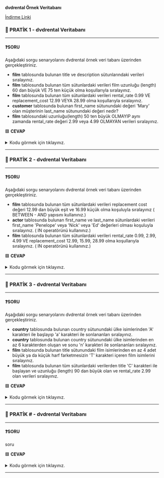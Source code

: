 **dvdrental Örnek Veritabanı**

[İndirme Linki](https://www.postgresqltutorial.com/wp-content/uploads/2019/05/dvdrental.zip)


### 📖 PRATİK 1 - dvdrental Veritabanı
<hr>

#### ❓SORU

Aşağıdaki sorgu senaryolarını dvdrental örnek veri tabanı üzerinden gerçekleştiriniz.

- **film** tablosunda bulunan title ve description sütunlarındaki verileri sıralayınız.
-   **film** tablosunda bulunan tüm sütunlardaki verileri film uzunluğu (length) 60 dan büyük VE 75 ten küçük olma koşullarıyla sıralayınız.
-   **film** tablosunda bulunan tüm sütunlardaki verileri rental_rate 0.99 VE replacement_cost 12.99 VEYA 28.99 olma koşullarıyla sıralayınız.
-   **customer** tablosunda bulunan first_name sütunundaki değeri 'Mary' olan müşterinin last_name sütunundaki değeri nedir?
-   **film** tablosundaki uzunluğu(length) 50 ten büyük OLMAYIP aynı zamanda rental_rate değeri 2.99 veya 4.99 OLMAYAN verileri sıralayınız.




🟩 **CEVAP**
<details>
  <summary>Kodu görmek için tıklayınız.</summary>

```sql
-- film tablosunda bulunan title ve description sütunlarındaki verileri sıralayınız.
SELECT title, description FROM film;

-- film tablosunda bulunan tüm sütunlardaki verileri film uzunluğu (length) 60 dan büyük VE 75 ten küçük olma koşullarıyla sıralayınız.
SELECT * FROM film WHERE length>60 AND length<75;

-- film tablosunda bulunan tüm sütunlardaki verileri rental_rate 0.99 VE replacement_cost 12.99 VEYA 28.99 olma koşullarıyla sıralayınız.
SELECT * FROM film WHERE rental_rate=0.99 AND (replacement_cost=12.99 OR replacement_cost=28.99);

-- customer tablosunda bulunan first_name sütunundaki değeri 'Mary' olan müşterinin last_name sütunundaki değeri nedir?
SELECT last_name FROM customer WHERE first_name='Mary'; -- Smith

-- film tablosundaki uzunluğu(length) 50 ten büyük OLMAYIP aynı zamanda rental_rate değeri 2.99 veya 4.99 OLMAYAN verileri sıralayınız.
SELECT * FROM film WHERE NOT length > 50 AND NOT (rental_rate=2.99 OR rental_rate=4.99);

```
</details>
<hr>

### 📖 PRATİK 2 - dvdrental Veritabanı
<hr>

#### ❓SORU

Aşağıdaki sorgu senaryolarını dvdrental örnek veri tabanı üzerinden gerçekleştiriniz.

- **film** tablosunda bulunan tüm sütunlardaki verileri replacement cost değeri 12.99 dan büyük eşit ve 16.99 küçük olma koşuluyla sıralayınız ( BETWEEN - AND yapısını kullanınız.)
- **actor** tablosunda bulunan first_name ve last_name sütunlardaki verileri first_name 'Penelope' veya 'Nick' veya 'Ed' değerleri olması koşuluyla sıralayınız. ( IN operatörünü kullanınız.)
- **film** tablosunda bulunan tüm sütunlardaki verileri rental_rate 0.99, 2.99, 4.99 VE replacement_cost 12.99, 15.99, 28.99 olma koşullarıyla sıralayınız. ( IN operatörünü kullanınız.)




🟩 **CEVAP**
<details>
  <summary>Kodu görmek için tıklayınız.</summary>

```sql
-- film tablosunda bulunan tüm sütunlardaki verileri replacement_cost değeri 12.99 dan büyük eşit ve 16.99 küçük olma koşuluyla sıralayınız ( BETWEEN - AND yapısını kullanınız.)
SELECT * FROM film
WHERE replacement_cost BETWEEN 12.99 AND 16.99;

-- actor tablosunda bulunan first_name ve last_name sütunlardaki verileri first_name 'Penelope' veya 'Nick' veya 'Ed' değerleri olması koşuluyla sıralayınız. ( IN operatörünü kullanınız.)
SELECT first_name, last_name FROM actor 
WHERE first_name IN ('Penelope', 'Nick', 'Ed');

-- film tablosunda bulunan tüm sütunlardaki verileri rental_rate 0.99, 2.99, 4.99 VE replacement_cost 12.99, 15.99, 28.99 olma koşullarıyla sıralayınız. ( IN operatörünü kullanınız.)
SELECT * FROM film
WHERE rental_rate IN (0.99, 2.99, 4.99 ) AND replacement_cost IN (12.99, 15.99, 28.99);
```
</details>
<hr>


### 📖 PRATİK 3 - dvdrental Veritabanı
<hr>

#### ❓SORU


Aşağıdaki sorgu senaryolarını dvdrental örnek veri tabanı üzerinden gerçekleştiriniz.

- **country** tablosunda bulunan country sütunundaki ülke isimlerinden 'A' karakteri ile başlayıp 'a' karakteri ile sonlananları sıralayınız.
- **country** tablosunda bulunan country sütunundaki ülke isimlerinden en az 6 karakterden oluşan ve sonu 'n' karakteri ile sonlananları sıralayınız.
- **film** tablosunda bulunan title sütunundaki film isimlerinden en az 4 adet büyük ya da küçük harf farketmesizin 'T' karakteri içeren film isimlerini sıralayınız.
- **film** tablosunda bulunan tüm sütunlardaki verilerden title 'C' karakteri ile başlayan ve uzunluğu (length) 90 dan büyük olan ve rental_rate 2.99 olan verileri sıralayınız.



🟩 **CEVAP**
<details>
  <summary>Kodu görmek için tıklayınız.</summary>

```sql
-- country tablosunda bulunan country sütunundaki ülke isimlerinden 'A' karakteri ile başlayıp 'a' karakteri ile sonlananları sıralayınız.
SELECT * FROM country
WHERE country LIKE 'A%a';

-- country tablosunda bulunan country sütunundaki ülke isimlerinden en az 6 karakterden oluşan ve sonu 'n' karakteri ile sonlananları sıralayınız.
SELECT * FROM country
WHERE LENGTH(country)>=6 
AND country LIKE '%n';

-- film tablosunda bulunan title sütunundaki film isimlerinden en az 4 adet büyük ya da küçük harf farketmesizin 'T' karakteri içeren film isimlerini sıralayınız.
SELECT title FROM film
WHERE title ILIKE '%T%T%T%T';

-- film tablosunda bulunan tüm sütunlardaki verilerden title 'C' karakteri ile başlayan ve uzunluğu (length) 90 dan büyük olan ve rental_rate 2.99 olan verileri sıralayınız.
SELECT * FROM film
WHERE title LIKE 'C%'
AND length > 90
AND rental_rate = 2.99;
```
</details>
<hr>


### 📖 PRATİK # - dvdrental Veritabanı
<hr>

#### ❓SORU


soru



🟩 **CEVAP**
<details>
  <summary>Kodu görmek için tıklayınız.</summary>

```sql
kodu yaz
```
</details>
<hr>